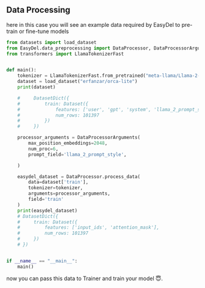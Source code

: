 ## Data Processing

here in this case you will see an example data required by EasyDel to pre-train or fine-tune models

```python
from datasets import load_dataset
from EasyDel.data_preprocessing import DataProcessor, DataProcessorArguments
from transformers import LlamaTokenizerFast


def main():
    tokenizer = LlamaTokenizerFast.from_pretrained("meta-llama/Llama-2-7b-chat-hf")
    dataset = load_dataset("erfanzar/orca-lite")
    print(dataset)

    #     DatasetDict({
    #         train: Dataset({
    #             features: ['user', 'gpt', 'system', 'llama_2_prompt_style', 'prompt_length'],
    #             num_rows: 101397
    #         })
    #     })

    processor_arguments = DataProcessorArguments(
        max_position_embeddings=2048,
        num_proc=6,
        prompt_field='llama_2_prompt_style',

    )

    easydel_dataset = DataProcessor.process_data(
        data=dataset['train'],
        tokenizer=tokenizer,
        arguments=processor_arguments,
        field='train'
    )
    print(easydel_dataset)
    # DatasetDict({
    #     train: Dataset({
    #         features: ['input_ids', 'attention_mask'],
    #         num_rows: 101397
    #     })
    # })


if __name__ == "__main__":
    main()
```

now you can pass this data to Trainer and train your model 😇.